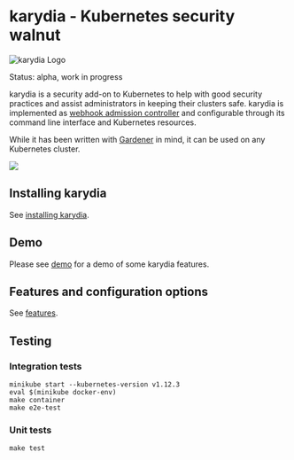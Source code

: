 # karydia - Kubernetes security walnut

![karydia Logo](logo/Karydia@0.5x.png)

Status: alpha, work in progress

karydia is a security add-on to Kubernetes to help with good security practices
and assist administrators in keeping their clusters safe. karydia is implemented as
[webhook admission
controller](https://kubernetes.io/docs/reference/access-authn-authz/extensible-admission-controllers/)
and configurable through its command line interface and Kubernetes resources.

While it has been written with [Gardener](https://gardener.cloud/) in mind, it
can be used on any Kubernetes cluster.

![](docs/images/karydia-architecture.png)

## Installing karydia

See [installing karydia](install/README.md).

## Demo

Please see [demo](docs/demo.md) for a demo of some karydia features.

## Features and configuration options

See [features](docs/features.md).

## Testing

### Integration tests

```
minikube start --kubernetes-version v1.12.3
eval $(minikube docker-env)
make container
make e2e-test
```

### Unit tests

```
make test
```
